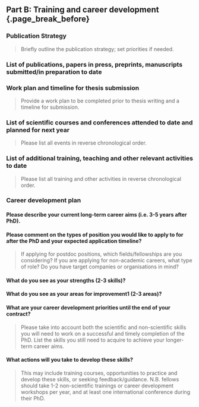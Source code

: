 ## Part B: Training and career development {.page_break_before}

### Publication Strategy

> Briefly outline the publication strategy; set priorities if needed.

### List of publications, papers in press, preprints, manuscripts submitted/in preparation to date

### Work plan and timeline for thesis submission 

> Provide a work plan to be completed prior to thesis writing and a timeline for submission.

### List of scientific courses and conferences attended to date and planned for next year

> Please list all events in reverse chronological order.

###  List of additional training, teaching and other relevant activities to date

> Please list all training and other activities in reverse chronological order.

### Career development plan

#### Please describe your current long-term career aims (i.e. 3-5 years after PhD). 

#### Please comment on the types of position you would like to apply to for after the PhD and your expected application timeline? 

> If applying for postdoc positions, which fields/fellowships are you considering? If you are applying for non-academic careers, what type of role? Do you have target companies or organisations in mind?

#### What do you see as your strengths (2-3 skills)?

#### What do you see as your areas for improvement1 (2-3 areas)?

#### What are your career development priorities until the end of your contract? 

> Please take into account both the scientific and non-scientific skills you will need to work on a successful and timely completion of the PhD. List the skills you still need to acquire to achieve your longer-term career aims. 

#### What actions will you take to develop these skills?

> This may include training courses, opportunities to practice and develop these skills, or seeking feedback/guidance. N.B. fellows should take 1-2 non-scientific trainings or career development workshops per year, and at least one international conference during their PhD.





